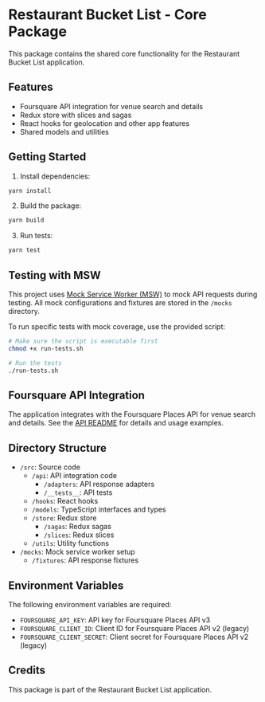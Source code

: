 # Restaurant Bucket List - Core Package

This package contains the shared core functionality for the Restaurant Bucket List application.

## Features

- Foursquare API integration for venue search and details
- Redux store with slices and sagas
- React hooks for geolocation and other app features
- Shared models and utilities

## Getting Started

1. Install dependencies:

```bash
yarn install
```

2. Build the package:

```bash
yarn build
```

3. Run tests:

```bash
yarn test
```

## Testing with MSW

This project uses [Mock Service Worker (MSW)](https://mswjs.io/) to mock API requests during testing. All mock configurations and fixtures are stored in the `/mocks` directory.

To run specific tests with mock coverage, use the provided script:

```bash
# Make sure the script is executable first
chmod +x run-tests.sh

# Run the tests
./run-tests.sh
```

## Foursquare API Integration

The application integrates with the Foursquare Places API for venue search and details. See the [API README](./src/api/README.md) for details and usage examples.

## Directory Structure

- `/src`: Source code
  - `/api`: API integration code
    - `/adapters`: API response adapters
    - `/__tests__`: API tests
  - `/hooks`: React hooks
  - `/models`: TypeScript interfaces and types
  - `/store`: Redux store
    - `/sagas`: Redux sagas
    - `/slices`: Redux slices
  - `/utils`: Utility functions
- `/mocks`: Mock service worker setup
  - `/fixtures`: API response fixtures

## Environment Variables

The following environment variables are required:

- `FOURSQUARE_API_KEY`: API key for Foursquare Places API v3
- `FOURSQUARE_CLIENT_ID`: Client ID for Foursquare Places API v2 (legacy)
- `FOURSQUARE_CLIENT_SECRET`: Client secret for Foursquare Places API v2 (legacy)

## Credits

This package is part of the Restaurant Bucket List application.
